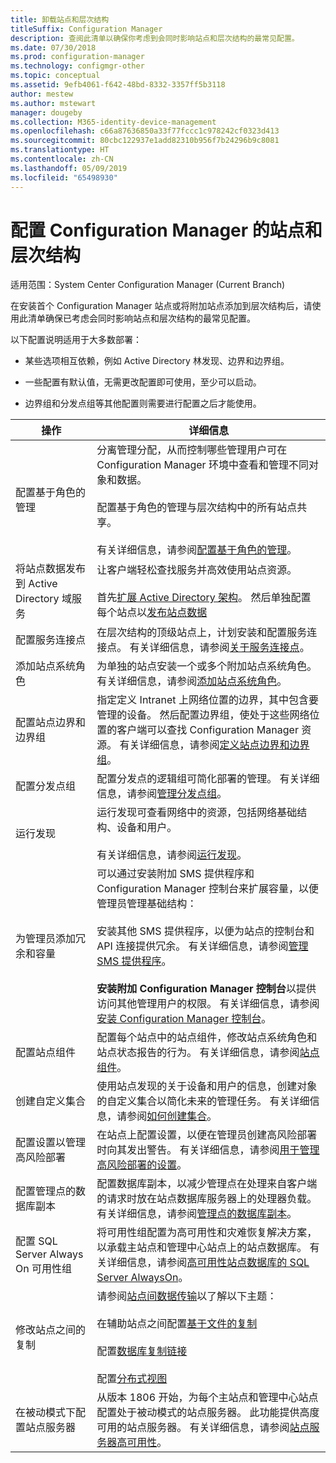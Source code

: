 ```yaml
---
title: 卸载站点和层次结构
titleSuffix: Configuration Manager
description: 查阅此清单以确保你考虑到会同时影响站点和层次结构的最常见配置。
ms.date: 07/30/2018
ms.prod: configuration-manager
ms.technology: configmgr-other
ms.topic: conceptual
ms.assetid: 9efb4061-f642-48bd-8332-3357ff5b3118
author: mestew
ms.author: mstewart
manager: dougeby
ms.collection: M365-identity-device-management
ms.openlocfilehash: c66a87636850a33f77fccc1c978242cf0323d413
ms.sourcegitcommit: 80cbc122937e1add82310b956f7b24296b9c8081
ms.translationtype: HT
ms.contentlocale: zh-CN
ms.lasthandoff: 05/09/2019
ms.locfileid: "65498930"
---
```

# <a name="configure-sites-and-hierarchies-for-configuration-manager"></a>配置 Configuration Manager 的站点和层次结构

适用范围：System Center Configuration Manager (Current Branch)

在安装首个 Configuration Manager 站点或将附加站点添加到层次结构后，请使用此清单确保已考虑会同时影响站点和层次结构的最常见配置。  

以下配置说明适用于大多数部署：  

- 某些选项相互依赖，例如 Active Directory 林发现、边界和边界组。  

- 一些配置有默认值，无需更改配置即可使用，至少可以启动。  

- 边界组和分发点组等其他配置则需要进行配置之后才能使用。  

| 操作 | 详细信息 |  
|------------|-------------|  
| 配置基于角色的管理 | 分离管理分配，从而控制哪些管理用户可在 Configuration Manager 环境中查看和管理不同对象和数据。<br /><br /> 配置基于角色的管理与层次结构中的所有站点共享。   <br/><br/>有关详细信息，请参阅[配置基于角色的管理](/sccm/core/servers/deploy/configure/configure-role-based-administration)。 |  
| 将站点数据发布到 Active Directory 域服务 | 让客户端轻松查找服务并高效使用站点资源。<br /><br /> 首先[扩展 Active Directory 架构](/sccm/core/plan-design/network/extend-the-active-directory-schema)。 然后单独配置每个站点以[发布站点数据](/sccm/core/servers/deploy/configure/publish-site-data) |  
| 配置服务连接点 | 在层次结构的顶级站点上，计划安装和配置服务连接点。 有关详细信息，请参阅[关于服务连接点](/sccm/core/servers/deploy/configure/about-the-service-connection-point)。 |  
| 添加站点系统角色 | 为单独的站点安装一个或多个附加站点系统角色。 有关详细信息，请参阅[添加站点系统角色](/sccm/core/servers/deploy/configure/add-site-system-roles)。 |  
| 配置站点边界和边界组 | 指定定义 Intranet 上网络位置的边界，其中包含要管理的设备。 然后配置边界组，使处于这些网络位置的客户端可以查找 Configuration Manager 资源。 有关详细信息，请参阅[定义站点边界和边界组](/sccm/core/servers/deploy/configure/define-site-boundaries-and-boundary-groups)。 |  
| 配置分发点组 | 配置分发点的逻辑组可简化部署的管理。 有关详细信息，请参阅[管理分发点组](/sccm/core/servers/deploy/configure/install-and-configure-distribution-points#bkmk_manage)。 |  
| 运行发现 | 运行发现可查看网络中的资源，包括网络基础结构、设备和用户。<br /><br /> 有关详细信息，请参阅[运行发现](/sccm/core/servers/deploy/configure/run-discovery)。 |  
| 为管理员添加冗余和容量 | 可以通过安装附加 SMS 提供程序和 Configuration Manager 控制台来扩展容量，以便管理员管理基础结构：<br /><br /> 安装其他 SMS 提供程序，以便为站点的控制台和 API 连接提供冗余。 有关详细信息，请参阅[管理 SMS 提供程序](/sccm/core/servers/manage/modify-your-infrastructure#BKMK_ManageSMSprovider)。<br /><br /> **安装附加 Configuration Manager 控制台**以提供访问其他管理用户的权限。 有关详细信息，请参阅[安装 Configuration Manager 控制台](/sccm/core/servers/deploy/install/install-consoles)。 |  
| 配置站点组件 | 配置每个站点中的站点组件，修改站点系统角色和站点状态报告的行为。 有关详细信息，请参阅[站点组件](/sccm/core/servers/deploy/configure/site-components)。 |  
| 创建自定义集合 | 使用站点发现的关于设备和用户的信息，创建对象的自定义集合以简化未来的管理任务。 有关详细信息，请参阅[如何创建集合](/sccm/core/clients/manage/collections/create-collections)。 |  
| 配置设置以管理高风险部署 | 在站点上配置设置，以便在管理员创建高风险部署时向其发出警告。 有关详细信息，请参阅[用于管理高风险部署的设置](/sccm/core/servers/manage/settings-to-manage-high-risk-deployments)。 |  
| 配置管理点的数据库副本 | 配置数据库副本，以减少管理点在处理来自客户端的请求时放在站点数据库服务器上的处理器负载。 有关详细信息，请参阅[管理点的数据库副本](/sccm/core/servers/deploy/configure/database-replicas-for-management-points)。 |  
| 配置 SQL Server Always On 可用性组 | 将可用性组配置为高可用性和灾难恢复解决方案，以承载主站点和管理中心站点上的站点数据库。 有关详细信息，请参阅[高可用性站点数据库的 SQL Server AlwaysOn](/sccm/core/servers/deploy/configure/sql-server-alwayson-for-a-highly-available-site-database)。 |  
| 修改站点之间的复制 | 请参阅[站点间数据传输](/sccm/core/servers/manage/data-transfers-between-sites)以了解以下主题：<br /><br /> 在辅助站点之间配置[基于文件的复制](/sccm/core/servers/manage/data-transfers-between-sites#bkmk_fileroute)<br /><br /> 配置[数据库复制链接](/sccm/core/servers/manage/data-transfers-between-sites#bkmk_Dblinks)<br /><br /> 配置[分布式视图](/sccm/core/servers/manage/data-transfers-between-sites#bkmk_distviews) |  
| 在被动模式下配置站点服务器 | 从版本 1806 开始，为每个主站点和管理中心站点配置处于被动模式的站点服务器。 此功能提供高度可用的站点服务器。 有关详细信息，请参阅[站点服务器高可用性](/sccm/core/servers/deploy/configure/site-server-high-availability)。 |  
